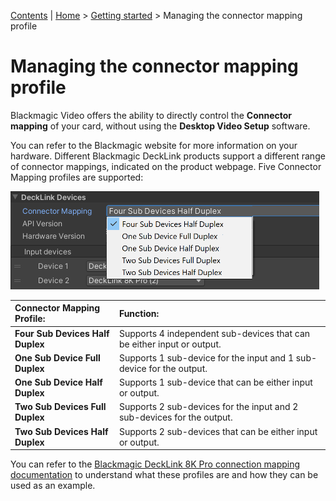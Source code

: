 [Contents](TableOfContents.md) | [Home](index.md) > [Getting started](getting-started.md) > Managing the connector mapping profile

# Managing the connector mapping profile

Blackmagic Video offers the ability to directly control the **Connector mapping** of your card, without using the **Desktop Video Setup** software.

You can refer to the Blackmagic website for more information on your hardware. Different Blackmagic DeckLink products support a different range of connector mappings, indicated on the product webpage. Five Connector Mapping profiles are supported:

![five-connector-mappings](images/five-connector-mappings.png)

| **Connector Mapping Profile:**      | **Function:**               |
| :----------------- | :-------------------------- |
| __Four Sub Devices Half Duplex__ | Supports 4 independent sub-devices that can be either input or output.|
| __One Sub Device Full Duplex__ | Supports 1 sub-device for the input and 1 sub-device for the output.|
| __One Sub Device Half Duplex__ | Supports 1 sub-device that can be either input or output.|
| __Two Sub Devices Full Duplex__ | Supports 2 sub-devices for the input and 2 sub-devices for the output.|
| __Two Sub Devices Half Duplex__ | Supports 2 sub-devices that can be either input or output. |

You can refer to the [Blackmagic DeckLink 8K Pro connection mapping documentation](decklink-8k-pro-connection-mapping.md) to understand what these profiles are and how they can be used as an example.
